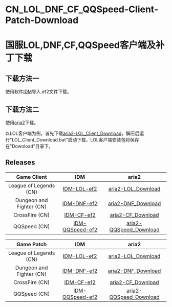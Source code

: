 # CN_LOL_DNF_CF_QQSpeed-Client-Patch-Download
# 国服LOL,DNF,CF,QQSpeed客户端及补丁下载

## 下载方法一

使用软件[IDM](https://www.internetdownloadmanager.com/)导入.ef2文件下载。

## 下载方法二

使用[aria2](https://aria2.github.io/)下载。

以LOL客户端为例，首先下载[aria2-LOL_Client_Download](https://github.com/DongJiangYue-Team/CN_LOL_DNF-Client-Patch-Download/releases/tag/LOL_Client_Download_V1.0.0)，解压后运行"LOL_Client_Download.bat"启动下载，LOL客户端安装包将保存在"Download"目录下。

## Releases

| Game Client | IDM | aria2 |
| :---: | :---: | :---: | 
| League of Legends (CN) | [IDM-LOL-ef2](https://github.com/DongJiangYue-Team/CN_LOL_DNF-Client-Patch-Download/releases/tag/LOL_Client_Download_V1.0.0) | [aria2-LOL_Download](https://github.com/DongJiangYue-Team/CN_LOL_DNF-Client-Patch-Download/releases/tag/LOL_Client_Download_V1.0.0) |
| Dungeon and Fighter (CN) | [IDM-DNF-ef2](https://github.com/DongJiangYue-Team/CN_LOL_DNF-Client-Patch-Download/releases/tag/DNF_Client_Download_V1.0.0) | [aria2-DNF_Download](https://github.com/DongJiangYue-Team/CN_LOL_DNF-Client-Patch-Download/releases/tag/DNF_Client_Download_V1.0.0) |
| CrossFire (CN) | [IDM-CF-ef2](https://github.com/DongJiangYue-Team/CN_LOL_DNF-Client-Patch-Download/releases/tag/CF_Client_Download_V1.0.0) | [aria2-CF_Download](https://github.com/DongJiangYue-Team/CN_LOL_DNF-Client-Patch-Download/releases/tag/CF_Client_Download_V1.0.0) |
| QQSpeed (CN) | [IDM-QQSpeed-ef2](https://github.com/DongJiangYue-Team/CN_LOL_DNF-Client-Patch-Download/releases/tag/QQSpeed_Client_Download_V1.0.0) | [aria2-QQSpeed_Download](https://github.com/DongJiangYue-Team/CN_LOL_DNF-Client-Patch-Download/releases/tag/QQSpeed_Client_Download_V1.0.0) |

| Game Patch | IDM | aria2 |
| :---: | :---: | :---: | 
| League of Legends (CN) | [IDM-LOL-ef2](https://github.com/DongJiangYue-Team/CN_LOL_DNF-Client-Patch-Download/releases/tag/LOL_Patch_Download_V1.0.0) | [aria2-LOL_Download](https://github.com/DongJiangYue-Team/CN_LOL_DNF-Client-Patch-Download/releases/tag/LOL_Patch_Download_V1.0.0) |
| Dungeon and Fighter (CN) | [IDM-DNF-ef2](https://github.com/DongJiangYue-Team/CN_LOL_DNF-Client-Patch-Download/releases/tag/DNF_Patch_Download_V1.0.0) | [aria2-DNF_Download](https://github.com/DongJiangYue-Team/CN_LOL_DNF-Client-Patch-Download/releases/tag/DNF_Patch_Download_V1.0.0) |
| CrossFire (CN) | [IDM-CF-ef2](https://github.com/DongJiangYue-Team/CN_LOL_DNF-Client-Patch-Download/releases/tag/CF_Patch_Download_V1.0.0) | [aria2-CF_Download](https://github.com/DongJiangYue-Team/CN_LOL_DNF-Client-Patch-Download/releases/tag/CF_Patch_Download_V1.0.0) |
| QQSpeed (CN) | [IDM-QQSpeed-ef2](https://github.com/DongJiangYue-Team/CN_LOL_DNF-Client-Patch-Download/releases/tag/QQSpeed_Patch_Download_V1.0.0) | [aria2-QQSpeed_Download](https://github.com/DongJiangYue-Team/CN_LOL_DNF-Client-Patch-Download/releases/tag/QQSpeed_Patch_Download_V1.0.0) |
